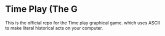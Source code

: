  # Time Play (The G
This is the official repo for the  Time play graphical game. which uses ASCII to make literal historical acts on your computer.